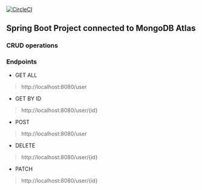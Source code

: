 [![CircleCI](https://circleci.com/gh/igmelo/crud-spring-santander.svg?style=svg)](https://circleci.com/gh/igmelo/crud-spring-santander)

## Spring Boot Project connected to MongoDB Atlas

### CRUD operations

### Endpoints

- GET ALL
> http://localhost:8080/user

- GET BY ID
> http://localhost:8080/user/{id}

- POST
> http://localhost:8080/user 

- DELETE
> http://localhost:8080/user/{id}

- PATCH
> http://localhost:8080/user/{id}